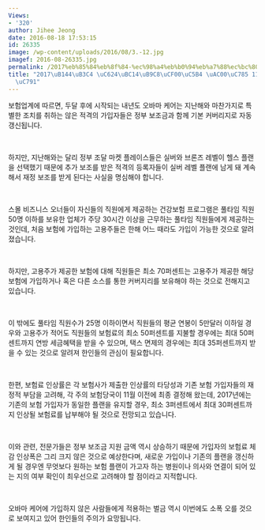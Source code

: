 ```yaml
---
Views:
- '320'
author: Jihee Jeong
date: 2016-08-18 17:53:15
id: 26335
image: /wp-content/uploads/2016/08/3.-12.jpg
imagef: 2016-08-26335.jpg
permalink: /2017%eb%85%84%eb%8f%84-%ec%98%a4%eb%b0%94%eb%a7%88%ec%bc%80%ec%96%b4-%ea%b0%80%ec%9e%85-11%ec%9b%94-%ec%8b%9c%ec%9e%91/
title: "2017\uB144\uB3C4 \uC624\uBC14\uB9C8\uCF00\uC5B4 \uAC00\uC785 11\uC6D4 \uC2DC\
  \uC791"
---
```


보험업계에 따르면, 두달 후에 시작되는 내년도 오바마 케어는 지난해와 마찬가지로 특별한 조치를 취하는 않은 적격의 가입자들은 정부 보조금과 함께 기본 커버리지로 자동 갱신됩니다.

&nbsp;

하지만, 지난해와는 달리 정부 조달 마켓 플레이스들은 실버와 브론즈 레벨이 헬스 플랜을 선택했기 때문에 추가 보조를 받은 적격의 등록자들이 실버 레벨 플랜에 남게 돼 계속해서 재정 보조를 받게 된다는 사실을 명심해야 합니다.

&nbsp;

스몰 비즈니스 오너들이 자신들의 직원에게 제공하는 건강보험 프로그램은 풀타임 직원 50명 이하를 보유한 업체가 주당 30시간 이상을 근무하는 풀타임 직원들에게 제공하는 것인데, 처음 보험에 가입하는 고용주들은 한해 어느 때라도 가입이 가능한 것으로 알려졌습니다.

&nbsp;

하지만, 고용주가 제공한 보험에 대해 직원들은 최소 70퍼센트는 고용주가 제공한 해당 보험에 가입하거나 혹은 다른 소스를 통한 커버지리를 보유해야 하는 것으로 전해지고 있습니다.

&nbsp;

이 밖에도 풀타임 직원수가 25명 이하이면서 직원들의 평균 연봉이 5만달러 이하일 경우와 고용주가 적어도 직원들의 보험료의 최소 50퍼센트를 지불할 경우에는 최대 50퍼센트까지 연방 세금혜택을 받을 수 있으며, 택스 면제의 경우에는 최대 35퍼센트까지 받을 수 있는 것으로 알려져 한인들의 관심이 필요합니다.

&nbsp;

한편, 보험료 인상률은 각 보험사가 제출한 인상률의 타당성과 기존 보험 가입자들의 재정적 부담을 고려해, 각 주의 보험당국이 11월 이전에 최종 결정해 왔는데, 2017년에는 기존의 보험 가입자가 동일한 플랜을 유지할 경우, 최소 3퍼센트에서 최대 30퍼센트까지 인상될 보험료를 납부해야 될 것으로 전망되고 있습니다.

&nbsp;

이와 관련, 전문가들은 정부 보조금 지원 금액 역시 상승하기 때문에 가입자의 보험료 체감 인상폭은 그리 크지 않은 것으로 예상한다며, 새로운 가입이나 기존의 플랜을 갱신하게 될 경우엔 무엇보다 원하는 보험 플랜이 가고자 하는 병원이나 의사와 연결이 되어 있는 지의 여부 확인이 최우선으로 고려해야 할 점이라고 지적합니다.

&nbsp;

오바마 케어에 가입하지 않은 사람들에게 적용하는 벌금 역시 이번에도 소폭 오를 것으로 보여지고 있어 한인들의 주의가 요망됩니다.